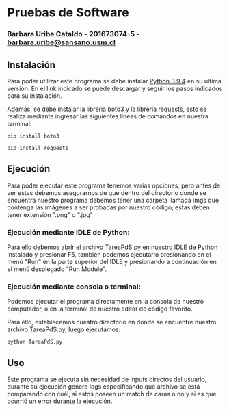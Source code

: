 # Pruebas de Software

### Bárbara Uribe Cataldo - 201673074-5 - barbara.uribe@sansano.usm.cl

## Instalación

Para poder utilizar este programa se debe instalar [Python 3.9.4](https://www.python.org) en su última versión. En el link indicado se puede descargar y seguir los pasos indicados para su instalación.

Además, se debe instalar la librería boto3 y la librería requests, esto se realiza mediante ingresar las siguientes líneas de comandos en nuestra terminal:

`
pip install boto3
`

`
pip install requests
`

## Ejecución

Para poder ejecutar este programa tenemos varias opciones, pero antes de ver estas debemos asegurarnos de que dentro del directorio donde se encuentra nuestro programa debemos tener una carpeta llamada imgs que contenga las imágenes a ser probadas por nuestro código, estas deben tener extensión ".png" o ".jpg"

### Ejecución mediante IDLE de Python:

Para ello debemos abrir el archivo TareaPdS.py en nuestro IDLE de Python instalado y presionar F5, también podemos ejecutarlo presionando en el menú "Run" en la parte superior del IDLE y presionando a continuación en el menú desplegado "Run Module".

### Ejecución mediante consola o terminal:

Podemos ejecutar el programa directamente en la consola de nuestro computador, o en la terminal de nuestro editor de código favorito.

Para ello, establecemos nuestro directorio en donde se encuentre nuestro archivo TareaPdS.py, luego ejecutamos:

`
python TareaPdS.py
`

## Uso

Este programa se ejecuta sin necesidad de inputs directos del usuario, durante su ejecución genera logs especificando qué archivo se está comparando con cuál, si estos poseen un match de caras o no y si es que ocurrió un error durante la ejecución. 

